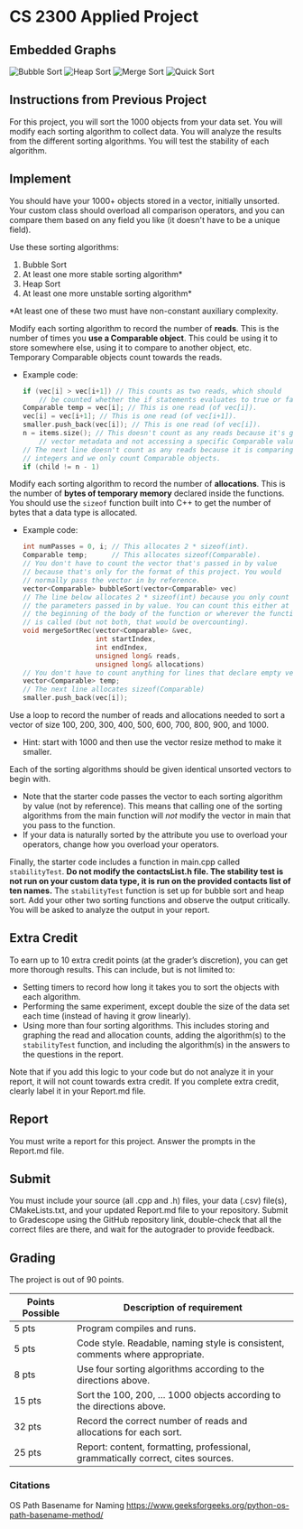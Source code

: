 # CS 2300 Applied Project

## Embedded Graphs
![Bubble Sort](./images/BubbleDataGraph.png)
![Heap Sort](./images/HeapDataGraph.png)
![Merge Sort](./images/MergeDataGraph.png)
![Quick Sort](./images/QuickDataGraph.png)

## Instructions from Previous Project
For this project, you will sort the 1000 objects from your data set. You will modify each sorting algorithm to collect data. You will analyze the results from the different sorting algorithms. You will test the stability of each algorithm.

## Implement
You should have your 1000+ objects stored in a vector, initially unsorted. Your custom class should overload all comparison operators, and you can compare them based on any field you like (it doesn't have to be a unique field).

Use these sorting algorithms:
1. Bubble Sort
2. At least one more stable sorting algorithm*
3. Heap Sort
4. At least one more unstable sorting algorithm*

\*At least one of these two must have non-constant auxiliary complexity.

Modify each sorting algorithm to record the number of **reads**. This is the number of times you **use a Comparable object**. This could be using it to store somewhere else, using it to compare to another object, etc. Temporary Comparable objects count towards the reads. 
* Example code:
  ```cpp
  if (vec[i] > vec[i+1]) // This counts as two reads, which should
      // be counted whether the if statements evaluates to true or false.
  Comparable temp = vec[i]; // This is one read (of vec[i]).
  vec[i] = vec[i+1]; // This is one read (of vec[i+1]).
  smaller.push_back(vec[i]); // This is one read (of vec[i]).
  n = items.size(); // This doesn't count as any reads because it's getting 
      // vector metadata and not accessing a specific Comparable value.
  // The next line doesn't count as any reads because it is comparing
  // integers and we only count Comparable objects.
  if (child != n - 1)
  ```
Modify each sorting algorithm to record the number of **allocations**. This is the number of **bytes of temporary memory** declared inside the functions. You should use the `sizeof` function built into C++ to get the number of bytes that a data type is allocated.
* Example code:
  ```cpp
  int numPasses = 0, i; // This allocates 2 * sizeof(int).
  Comparable temp;      // This allocates sizeof(Comparable).
  // You don't have to count the vector that's passed in by value
  // because that's only for the format of this project. You would
  // normally pass the vector in by reference.
  vector<Comparable> bubbleSort(vector<Comparable> vec)
  // The line below allocates 2 * sizeof(int) because you only count 
  // the parameters passed in by value. You can count this either at 
  // the beginning of the body of the function or wherever the function 
  // is called (but not both, that would be overcounting).
  void mergeSortRec(vector<Comparable> &vec, 
                    int startIndex, 
                    int endIndex, 
                    unsigned long& reads, 
                    unsigned long& allocations)
  // You don't have to count anything for lines that declare empty vectors.
  vector<Comparable> temp; 
  // The next line allocates sizeof(Comparable)
  smaller.push_back(vec[i]); 
  ```
Use a loop to record the number of reads and allocations needed to sort a vector of size 100, 200, 300, 400, 500, 600, 700, 800, 900, and 1000.
* Hint: start with 1000 and then use the vector resize method to make it smaller. 

Each of the sorting algorithms should be given identical unsorted vectors to begin with. 
* Note that the starter code passes the vector to each sorting algorithm by value (not by reference). This means that calling one of the sorting algorithms from the main function will *not* modify the vector in main that you pass to the function.
* If your data is naturally sorted by the attribute you use to overload your operators, change how you overload your operators.

Finally, the starter code includes a function in main.cpp called `stabilityTest`. **Do not modify the contactsList.h file. The stability test is not run on your custom data type, it is run on the provided contacts list of ten names.** The `stabilityTest` function is set up for bubble sort and heap sort. Add your other two sorting functions and observe the output critically. You will be asked to analyze the output in your report.

## Extra Credit
To earn up to 10 extra credit points (at the grader’s discretion), you can get more thorough results. This can include, but is not limited to:
* Setting timers to record how long it takes you to sort the objects with each algorithm.
* Performing the same experiment, except double the size of the data set each time (instead of having it grow linearly).
* Using more than four sorting algorithms. This includes storing and graphing the read and allocation counts, adding the algorithm(s) to the `stabilityTest` function, and including the algorithm(s) in the answers to the questions in the report.

Note that if you add this logic to your code but do not analyze it in your report, it will not count towards extra credit. If you complete extra credit, clearly label it in your Report.md file.

## Report
You must write a report for this project. Answer the prompts in the Report.md file.

## Submit
You must include your source (all .cpp and .h) files, your data (.csv) file(s), CMakeLists.txt, and your updated Report.md file to your repository. Submit to Gradescope using the GitHub repository link, double-check that all the correct files are there, and wait for the autograder to provide feedback.

## Grading
The project is out of 90 points.

| Points Possible | Description of requirement                                                       |
|-----------------|----------------------------------------------------------------------------------|
| 5 pts           | Program compiles and runs.                                                       |
| 5 pts           | Code style. Readable, naming style is consistent, comments where appropriate.    |
| 8 pts           | Use four sorting algorithms according to the directions above.                   |
| 15 pts          | Sort the 100, 200, … 1000 objects according to the directions above.             |
| 32 pts          | Record the correct number of reads and allocations for each sort.                |
| 25 pts          | Report: content, formatting, professional, grammatically correct, cites sources. |

### Citations
OS Path Basename for Naming
https://www.geeksforgeeks.org/python-os-path-basename-method/